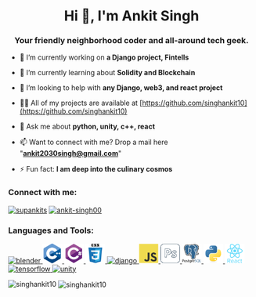 <!-- [![MasterHead](https://www.behance.net/gallery/68097599/Banner-Images-for-Coding-Challenges/modules/398083399)] -->
<h1 align="center">Hi 👋, I'm Ankit Singh</h1>
<h3 align="center">Your friendly neighborhood coder and all-around tech geek.</h3>
<!-- <img align="right" alt="Coding" width="400" src="https://tenor.com/view/coding-gif-18657810"> -->

- 🔭 I’m currently working on **a Django project, Fintells**

- 🌱 I’m currently learning about **Solidity and Blockchain**

- 🤝 I’m looking to help with **any Django, web3, and react project**

- 👨‍💻 All of my projects are available at [https://github.com/singhankit10](https://github.com/singhankit10)

- 💬 Ask me about **python, unity, c++, react**

- 📫 Want to connect with me? Drop a mail here "**ankit2030singh@gmail.com**"

- ⚡ Fun fact: **I am deep into the culinary cosmos**

<h3 align="left">Connect with me:</h3>
<p align="left">
<a href="https://twitter.com/supankits" target="blank"><img align="center" src="https://raw.githubusercontent.com/rahuldkjain/github-profile-readme-generator/master/src/images/icons/Social/twitter.svg" alt="supankits" height="30" width="40" /></a>
<a href="https://linkedin.com/in/ankit-singh00" target="blank"><img align="center" src="https://raw.githubusercontent.com/rahuldkjain/github-profile-readme-generator/master/src/images/icons/Social/linked-in-alt.svg" alt="ankit-singh00" height="30" width="40" /></a>
</p>

<h3 align="left">Languages and Tools:</h3>
<p align="left"> <a href="https://www.blender.org/" target="_blank" rel="noreferrer"> <img src="https://download.blender.org/branding/community/blender_community_badge_white.svg" alt="blender" width="40" height="40"/> </a> <a href="https://www.w3schools.com/cpp/" target="_blank" rel="noreferrer"> <img src="https://raw.githubusercontent.com/devicons/devicon/master/icons/cplusplus/cplusplus-original.svg" alt="cplusplus" width="40" height="40"/> </a> <a href="https://www.w3schools.com/cs/" target="_blank" rel="noreferrer"> <img src="https://raw.githubusercontent.com/devicons/devicon/master/icons/csharp/csharp-original.svg" alt="csharp" width="40" height="40"/> </a> <a href="https://www.w3schools.com/css/" target="_blank" rel="noreferrer"> <img src="https://raw.githubusercontent.com/devicons/devicon/master/icons/css3/css3-original-wordmark.svg" alt="css3" width="40" height="40"/> </a> <a href="https://www.djangoproject.com/" target="_blank" rel="noreferrer"> <img src="https://cdn.worldvectorlogo.com/logos/django.svg" alt="django" width="40" height="40"/> </a> <a href="https://developer.mozilla.org/en-US/docs/Web/JavaScript" target="_blank" rel="noreferrer"> <img src="https://raw.githubusercontent.com/devicons/devicon/master/icons/javascript/javascript-original.svg" alt="javascript" width="40" height="40"/> </a> <a href="https://www.photoshop.com/en" target="_blank" rel="noreferrer"> <img src="https://raw.githubusercontent.com/devicons/devicon/master/icons/photoshop/photoshop-line.svg" alt="photoshop" width="40" height="40"/> </a> <a href="https://www.postgresql.org" target="_blank" rel="noreferrer"> <img src="https://raw.githubusercontent.com/devicons/devicon/master/icons/postgresql/postgresql-original-wordmark.svg" alt="postgresql" width="40" height="40"/> </a> <a href="https://www.python.org" target="_blank" rel="noreferrer"> <img src="https://raw.githubusercontent.com/devicons/devicon/master/icons/python/python-original.svg" alt="python" width="40" height="40"/> </a> <a href="https://reactjs.org/" target="_blank" rel="noreferrer"> <img src="https://raw.githubusercontent.com/devicons/devicon/master/icons/react/react-original-wordmark.svg" alt="react" width="40" height="40"/> </a> <a href="https://www.tensorflow.org" target="_blank" rel="noreferrer"> <img src="https://www.vectorlogo.zone/logos/tensorflow/tensorflow-icon.svg" alt="tensorflow" width="40" height="40"/> </a> <a href="https://unity.com/" target="_blank" rel="noreferrer"> <img src="https://www.vectorlogo.zone/logos/unity3d/unity3d-icon.svg" alt="unity" width="40" height="40"/> </a> </p>

<p><img align="left" src="https://github-readme-stats.vercel.app/api/top-langs?username=singhankit10&show_icons=true&locale=en&layout=compact" alt="singhankit10" /></p>

<p>&nbsp;<img align="center" src="https://github-readme-stats.vercel.app/api?username=singhankit10&show_icons=true&locale=en" alt="singhankit10" /></p>
